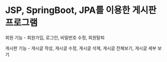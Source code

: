# JSP, SpringBoot, JPA를 이용한 게시판 프로그램

회원 기능 - 회원가입, 로그인, 비밀번호 수정, 회원탈퇴

게시판 기능 - 게시글 작성, 게시글 수정, 게시글 삭제, 게시글 전체보기, 게시글 세부 보기


 
